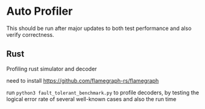 # Auto Profiler

This should be run after major updates to both test performance and also verify correctness.

## Rust

Profiling rust simulator and decoder

need to install https://github.com/flamegraph-rs/flamegraph

run `python3 fault_tolerant_benchmark.py` to profile decoders, by testing the logical error rate of several well-known cases and also the run time

